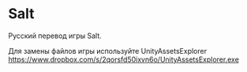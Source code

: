 # Salt
Русский перевод игры Salt.

Для замены файлов игры используйте
UnityAssetsExplorer https://www.dropbox.com/s/2qorsfd50ixvn6o/UnityAssetsExplorer.exe
